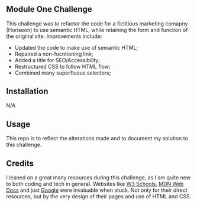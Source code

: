 # <Horiseon Digital Marketing Optimization>

## Module One Challenge

This challenge was to refactor the code for a fictitious marketing comapny (Horiseon) to use semantic HTML, while retaining the form and function of the original site.  Improvements include:

- Updated the code to make use of semantic HTML;
- Repaired a non-fucntioning link;
- Added a title for SEO/Accessibility;
- Restructured CSS to follow HTML flow;
- Combined many superfluous selectors;

## Installation

N/A

## Usage

This repo is to reflect the alterations made and to document my solution to this challenge.

## Credits

I leaned on a great many resources during this challenge, as I am quite new to both coding and tech in general. Websites like [W3 Schools](https://www.w3schools.com), [MDN Web Docs](https://developer.mozilla.org) and just [Google](https://www.google.com) were invaluable when stuck. Not only for their direct resources, but by the very design of their pages and use of HTML and CSS.

